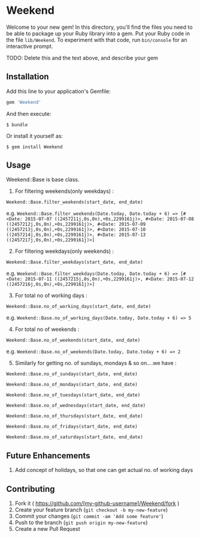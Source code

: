 # Weekend

Welcome to your new gem! In this directory, you'll find the files you need to be able to package up your Ruby library into a gem. Put your Ruby code in the file `lib/Weekend`. To experiment with that code, run `bin/console` for an interactive prompt.

TODO: Delete this and the text above, and describe your gem

## Installation

Add this line to your application's Gemfile:

```ruby
gem 'Weekend'
```

And then execute:

    $ bundle

Or install it yourself as:

    $ gem install Weekend

## Usage

Weekend::Base is base class.

1) For filtering weekends(only weekdays) :

```Weekend::Base.filter_weekends(start_date, end_date)```

e.g. ```Weekend::Base.filter_weekends(Date.today, Date.today + 6) => [#<Date: 2015-07-07 ((2457211j,0s,0n),+0s,2299161j)>, #<Date: 2015-07-08 ((2457212j,0s,0n),+0s,2299161j)>, #<Date: 2015-07-09 ((2457213j,0s,0n),+0s,2299161j)>, #<Date: 2015-07-10 ((2457214j,0s,0n),+0s,2299161j)>, #<Date: 2015-07-13 ((2457217j,0s,0n),+0s,2299161j)>]```

2) For filtering weekdays(only weekends) :

```Weekend::Base.filter_weekdays(start_date, end_date)```

e.g. ```Weekend::Base.filter_weekdays(Date.today, Date.today + 6) => [#<Date: 2015-07-11 ((2457215j,0s,0n),+0s,2299161j)>, #<Date: 2015-07-12 ((2457216j,0s,0n),+0s,2299161j)>]```

3) For total no of working days :

```Weekend::Base.no_of_working_days(start_date, end_date)```

e.g. ```Weekend::Base.no_of_working_days(Date.today, Date.today + 6) => 5```

4) For total no of weekends :

```Weekend::Base.no_of_weekends(start_date, end_date)```

e.g. ```Weekend::Base.no_of_weekends(Date.today, Date.today + 6) => 2```

5) Similarly for getting no. of sundays, mondays & so on....we have :

```Weekend::Base.no_of_sundays(start_date, end_date)```

```Weekend::Base.no_of_mondays(start_date, end_date)```

```Weekend::Base.no_of_tuesdays(start_date, end_date)```

```Weekend::Base.no_of_wednesdays(start_date, end_date)```

```Weekend::Base.no_of_thursdays(start_date, end_date)```

```Weekend::Base.no_of_fridays(start_date, end_date)```

```Weekend::Base.no_of_saturdays(start_date, end_date)```


## Future Enhancements

1. Add concept of holidays, so that one can get actual no. of working days


## Contributing

1. Fork it ( https://github.com/[my-github-username]/Weekend/fork )
2. Create your feature branch (`git checkout -b my-new-feature`)
3. Commit your changes (`git commit -am 'Add some feature'`)
4. Push to the branch (`git push origin my-new-feature`)
5. Create a new Pull Request
